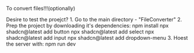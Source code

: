 To convert files!!!(optionally)

Desire to test the proejct?
    1. Go to the main directory - "FileConverter"
    2. Prep the project by downloading it's dependencies:
        npm install
        npx shadcn@latest add button
        npx shadcn@latest add select
        npx shadcn@latest add input
        npx shadcn@latest add dropdown-menu
    3. Hoest the server with:
        npm run dev
